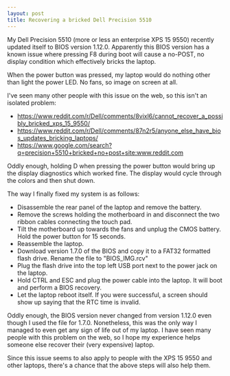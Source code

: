 ```yaml
---
layout: post
title: Recovering a bricked Dell Precision 5510
---
```

My Dell Precision 5510 (more or less an enterprise XPS 15 9550) recently updated itself to BIOS version 1.12.0. Apparently this BIOS version has a known issue where pressing F8 during boot will cause a no-POST, no display condition which effectively bricks the laptop.

When the power button was pressed, my laptop would do nothing other than light the power LED. No fans, so image on screen at all.

I've seen many other people with this issue on the web, so this isn't an isolated problem:
* <https://www.reddit.com/r/Dell/comments/8vixl6/cannot_recover_a_possibly_bricked_xps_15_9550/>
* <https://www.reddit.com/r/Dell/comments/87n2r5/anyone_else_have_bios_updates_bricking_laptops/>
* <https://www.google.com/search?q=precision+5510+bricked+no+post+site:www.reddit.com>

Oddly enough, holding D when pressing the power button would bring up the display diagnostics which worked fine. The display would cycle through the colors and then shut down.

The way I finally fixed my system is as follows:

* Disassemble the rear panel of the laptop and remove the battery.
* Remove the screws holding the motherboard in and disconnect the two ribbon cables connecting the touch pad. 
* Tilt the motherboard up towards the fans and unplug the CMOS battery. Hold the power button for 15 seconds.
* Reassemble the laptop.
* Download version 1.7.0 of the BIOS and copy it to a FAT32 formatted flash drive. Rename the file to "BIOS_IMG.rcv"
* Plug the flash drive into the top left USB port next to the power jack on the laptop.
* Hold CTRL and ESC and plug the power cable into the laptop. It will boot and perform a BIOS recovery.
* Let the laptop reboot itself. If you were successful, a screen should show up saying that the RTC time is invalid.

Oddly enough, the BIOS version never changed from version 1.12.0 even though I used the file for 1.7.0. Nonetheless, 
this was the only way I managed to even get any sign of life out of my laptop. I have seen many people with this problem on the web, so I hope my experience helps someone else recover their (very expensive) laptop.

Since this issue seems to also apply to people with the XPS 15 9550 and other laptops, there's a chance that the above steps will also help them. 
